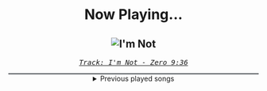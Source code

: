 <div align="center"> 
<h1>Now Playing...</h1>

![I'm Not](https://i.scdn.co/image/ab67616d00001e0202d6b55ef9205dae5f2089ce)
--
_<samp><a href="https://open.spotify.com/track/5bmxbmDia6hJvshHkzRYcb">Track: I'm Not - Zero 9:36</a></samp>_

<div style="border: 1px #4B5054 solid"></div>
<details>
  <summary>
    Previous played songs
  </summary>
  <table>
    <thead>
      <tr>
        <th>
          Artist
        </th>
        <th>
          Song
        </th>
        <th>
          Link
        </th>
      </tr>
    </thead>
    <tbody>
      <tr><td>Zero 9:36</td><td>I'm Not</td><td><a href="https://open.spotify.com/track/5bmxbmDia6hJvshHkzRYcb">https://open.spotify.com/track/5bmxbmDia6hJvshHkzRYcb</a></td></tr><tr><td>Caskets</td><td>Hold Me Now</td><td><a href="https://open.spotify.com/track/0JWpbl3Ppr71ONy6VDP5vu">https://open.spotify.com/track/0JWpbl3Ppr71ONy6VDP5vu</a></td></tr><tr><td>Fire From The Gods</td><td>Thousand Lifetimes</td><td><a href="https://open.spotify.com/track/3taoIo2lGa42YH1pXPTJi4">https://open.spotify.com/track/3taoIo2lGa42YH1pXPTJi4</a></td></tr><tr><td>Miss May I</td><td>Under Fire</td><td><a href="https://open.spotify.com/track/67VGtyA4sZer4kzVHeCPdL">https://open.spotify.com/track/67VGtyA4sZer4kzVHeCPdL</a></td></tr><tr><td>Emmure</td><td>(F)Inally (U)Nderstanding (N)Othing</td><td><a href="https://open.spotify.com/track/1NYlPHjmopAthEDeIGfJo3">https://open.spotify.com/track/1NYlPHjmopAthEDeIGfJo3</a></td></tr><tr><td>Awaken I Am</td><td>Roses</td><td><a href="https://open.spotify.com/track/7kX56S5T5acyvFmEWwDait">https://open.spotify.com/track/7kX56S5T5acyvFmEWwDait</a></td></tr><tr><td>The Devil Wears Prada</td><td>Watchtower</td><td><a href="https://open.spotify.com/track/5XHw5KggwtnDhNRwZGjFUl">https://open.spotify.com/track/5XHw5KggwtnDhNRwZGjFUl</a></td></tr><tr><td>Caskets</td><td>Glass Heart</td><td><a href="https://open.spotify.com/track/1nxbn0COjeyH7MQZ27T3CR">https://open.spotify.com/track/1nxbn0COjeyH7MQZ27T3CR</a></td></tr><tr><td>Point North</td><td>Ghost in My Home</td><td><a href="https://open.spotify.com/track/0bjwkqQ0lZSIes3IW7Aeq8">https://open.spotify.com/track/0bjwkqQ0lZSIes3IW7Aeq8</a></td></tr><tr><td>Lø Spirit</td><td>Down With My Demons</td><td><a href="https://open.spotify.com/track/0PER50bHDOzlYZVEWZ3REn">https://open.spotify.com/track/0PER50bHDOzlYZVEWZ3REn</a></td></tr><tr><td>Currents</td><td>The Death We Seek</td><td><a href="https://open.spotify.com/track/6NYdAmvdebGyB2zASPBEKg">https://open.spotify.com/track/6NYdAmvdebGyB2zASPBEKg</a></td></tr><tr><td>Fit For A King</td><td>Locked (In My Head)</td><td><a href="https://open.spotify.com/track/72h5NeNhL2l5Y8g3qdm1p0">https://open.spotify.com/track/72h5NeNhL2l5Y8g3qdm1p0</a></td></tr><tr><td>Magnolia Park</td><td>Misfits</td><td><a href="https://open.spotify.com/track/6W9CY1yt4FoAi2vKiqQLz0">https://open.spotify.com/track/6W9CY1yt4FoAi2vKiqQLz0</a></td></tr><tr><td>Caskets</td><td>Nothing to Hide</td><td><a href="https://open.spotify.com/track/1XlKHZ3SkYa7Ea0fQBpjHv">https://open.spotify.com/track/1XlKHZ3SkYa7Ea0fQBpjHv</a></td></tr><tr><td>Wind Walkers</td><td>Dead Talk</td><td><a href="https://open.spotify.com/track/0LnGDqbciCrL6BDuQPxETy">https://open.spotify.com/track/0LnGDqbciCrL6BDuQPxETy</a></td></tr><tr><td>We Came As Romans</td><td>Black Hole</td><td><a href="https://open.spotify.com/track/1g5Jqwo02PuitYfv19B6Jn">https://open.spotify.com/track/1g5Jqwo02PuitYfv19B6Jn</a></td></tr><tr><td>The Plot In You</td><td>FEEL NOTHING</td><td><a href="https://open.spotify.com/track/4xDwCYhobDehSBGUmd5H6Y">https://open.spotify.com/track/4xDwCYhobDehSBGUmd5H6Y</a></td></tr><tr><td>Currents</td><td>Feel the Same</td><td><a href="https://open.spotify.com/track/76EBxSSVOTtYLeGz6c4Q9I">https://open.spotify.com/track/76EBxSSVOTtYLeGz6c4Q9I</a></td></tr><tr><td>Memphis May Fire</td><td>Make Believe</td><td><a href="https://open.spotify.com/track/3aF7RDw2A7hnRn2lWOrIky">https://open.spotify.com/track/3aF7RDw2A7hnRn2lWOrIky</a></td></tr><tr><td>Caskets</td><td>Guiding Light</td><td><a href="https://open.spotify.com/track/5zANxuoSJcmlwsXzBEb9se">https://open.spotify.com/track/5zANxuoSJcmlwsXzBEb9se</a></td></tr>
    </tbody>
  </table>
</details>

</div>
